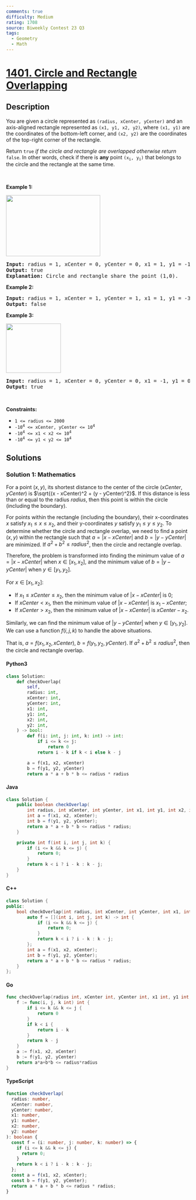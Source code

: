 ```yaml
---
comments: true
difficulty: Medium
rating: 1708
source: Biweekly Contest 23 Q3
tags:
  - Geometry
  - Math
---
```


<!-- problem:start -->

# [1401. Circle and Rectangle Overlapping](https://leetcode.com/problems/circle-and-rectangle-overlapping)


## Description

<!-- description:start -->

<p>You are given a circle represented as <code>(radius, xCenter, yCenter)</code> and an axis-aligned rectangle represented as <code>(x1, y1, x2, y2)</code>, where <code>(x1, y1)</code> are the coordinates of the bottom-left corner, and <code>(x2, y2)</code> are the coordinates of the top-right corner of the rectangle.</p>

<p>Return <code>true</code><em> if the circle and rectangle are overlapped otherwise return </em><code>false</code>. In other words, check if there is <strong>any</strong> point <code>(x<sub>i</sub>, y<sub>i</sub>)</code> that belongs to the circle and the rectangle at the same time.</p>

<p>&nbsp;</p>
<p><strong class="example">Example 1:</strong></p>
<img alt="" src="https://fastly.jsdelivr.net/gh/doocs/leetcode@main/solution/1400-1499/1401.Circle%20and%20Rectangle%20Overlapping/images/sample_4_1728.png" style="width: 258px; height: 167px;" />
<pre>
<strong>Input:</strong> radius = 1, xCenter = 0, yCenter = 0, x1 = 1, y1 = -1, x2 = 3, y2 = 1
<strong>Output:</strong> true
<strong>Explanation:</strong> Circle and rectangle share the point (1,0).
</pre>

<p><strong class="example">Example 2:</strong></p>

<pre>
<strong>Input:</strong> radius = 1, xCenter = 1, yCenter = 1, x1 = 1, y1 = -3, x2 = 2, y2 = -1
<strong>Output:</strong> false
</pre>

<p><strong class="example">Example 3:</strong></p>
<img alt="" src="https://fastly.jsdelivr.net/gh/doocs/leetcode@main/solution/1400-1499/1401.Circle%20and%20Rectangle%20Overlapping/images/sample_2_1728.png" style="width: 150px; height: 135px;" />
<pre>
<strong>Input:</strong> radius = 1, xCenter = 0, yCenter = 0, x1 = -1, y1 = 0, x2 = 0, y2 = 1
<strong>Output:</strong> true
</pre>

<p>&nbsp;</p>
<p><strong>Constraints:</strong></p>

<ul>
	<li><code>1 &lt;= radius &lt;= 2000</code></li>
	<li><code>-10<sup>4</sup> &lt;= xCenter, yCenter &lt;= 10<sup>4</sup></code></li>
	<li><code>-10<sup>4</sup> &lt;= x1 &lt; x2 &lt;= 10<sup>4</sup></code></li>
	<li><code>-10<sup>4</sup> &lt;= y1 &lt; y2 &lt;= 10<sup>4</sup></code></li>
</ul>

<!-- description:end -->

## Solutions

<!-- solution:start -->

### Solution 1: Mathematics

For a point $(x, y)$, its shortest distance to the center of the circle $(xCenter, yCenter)$ is $\sqrt{(x - xCenter)^2 + (y - yCenter)^2}$. If this distance is less than or equal to the radius $radius$, then this point is within the circle (including the boundary).

For points within the rectangle (including the boundary), their x-coordinates $x$ satisfy $x_1 \leq x \leq x_2$, and their y-coordinates $y$ satisfy $y_1 \leq y \leq y_2$. To determine whether the circle and rectangle overlap, we need to find a point $(x, y)$ within the rectangle such that $a = |x - xCenter|$ and $b = |y - yCenter|$ are minimized. If $a^2 + b^2 \leq radius^2$, then the circle and rectangle overlap.

Therefore, the problem is transformed into finding the minimum value of $a = |x - xCenter|$ when $x \in [x_1, x_2]$, and the minimum value of $b = |y - yCenter|$ when $y \in [y_1, y_2]$.

For $x \in [x_1, x_2]$:

- If $x_1 \leq xCenter \leq x_2$, then the minimum value of $|x - xCenter|$ is $0$;
- If $xCenter < x_1$, then the minimum value of $|x - xCenter|$ is $x_1 - xCenter$;
- If $xCenter > x_2$, then the minimum value of $|x - xCenter|$ is $xCenter - x_2$.

Similarly, we can find the minimum value of $|y - yCenter|$ when $y \in [y_1, y_2]$. We can use a function $f(i, j, k)$ to handle the above situations.

That is, $a = f(x_1, x_2, xCenter)$, $b = f(y_1, y_2, yCenter)$. If $a^2 + b^2 \leq radius^2$, then the circle and rectangle overlap.

<!-- tabs:start -->

#### Python3

```python
class Solution:
    def checkOverlap(
        self,
        radius: int,
        xCenter: int,
        yCenter: int,
        x1: int,
        y1: int,
        x2: int,
        y2: int,
    ) -> bool:
        def f(i: int, j: int, k: int) -> int:
            if i <= k <= j:
                return 0
            return i - k if k < i else k - j

        a = f(x1, x2, xCenter)
        b = f(y1, y2, yCenter)
        return a * a + b * b <= radius * radius
```

#### Java

```java
class Solution {
    public boolean checkOverlap(
        int radius, int xCenter, int yCenter, int x1, int y1, int x2, int y2) {
        int a = f(x1, x2, xCenter);
        int b = f(y1, y2, yCenter);
        return a * a + b * b <= radius * radius;
    }

    private int f(int i, int j, int k) {
        if (i <= k && k <= j) {
            return 0;
        }
        return k < i ? i - k : k - j;
    }
}
```

#### C++

```cpp
class Solution {
public:
    bool checkOverlap(int radius, int xCenter, int yCenter, int x1, int y1, int x2, int y2) {
        auto f = [](int i, int j, int k) -> int {
            if (i <= k && k <= j) {
                return 0;
            }
            return k < i ? i - k : k - j;
        };
        int a = f(x1, x2, xCenter);
        int b = f(y1, y2, yCenter);
        return a * a + b * b <= radius * radius;
    }
};
```

#### Go

```go
func checkOverlap(radius int, xCenter int, yCenter int, x1 int, y1 int, x2 int, y2 int) bool {
	f := func(i, j, k int) int {
		if i <= k && k <= j {
			return 0
		}
		if k < i {
			return i - k
		}
		return k - j
	}
	a := f(x1, x2, xCenter)
	b := f(y1, y2, yCenter)
	return a*a+b*b <= radius*radius
}
```

#### TypeScript

```ts
function checkOverlap(
  radius: number,
  xCenter: number,
  yCenter: number,
  x1: number,
  y1: number,
  x2: number,
  y2: number
): boolean {
  const f = (i: number, j: number, k: number) => {
    if (i <= k && k <= j) {
      return 0;
    }
    return k < i ? i - k : k - j;
  };
  const a = f(x1, x2, xCenter);
  const b = f(y1, y2, yCenter);
  return a * a + b * b <= radius * radius;
}
```

<!-- tabs:end -->

<!-- solution:end -->

<!-- problem:end -->
